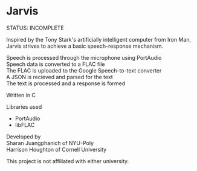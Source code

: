 Jarvis
======
STATUS: INCOMPLETE

Inspired by the Tony Stark's artificially intelligent computer from Iron Man, Jarvis strives to achieve a basic speech-response mechanism.

Speech is processed through the microphone using PortAudio  
Speech data is converted to a FLAC file  
The FLAC is uploaded to the Google Speech-to-text converter  
A JSON is recieved and parsed for the text  
The text is processed and a response is formed

Written in C

Libraries used
- PortAudio
- libFLAC

Developed by  
Sharan Juangphanich of NYU-Poly  
Harrison Houghton of Cornell University

This project is not affiliated with either university.
